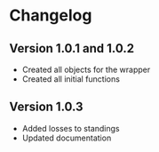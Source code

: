 # Changelog

 ## Version 1.0.1 and 1.0.2
- Created all objects for the wrapper
- Created all initial functions

## Version 1.0.3
- Added losses to standings
- Updated documentation

